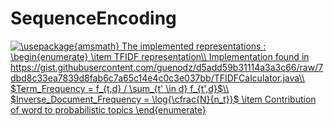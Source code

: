 # SequenceEncoding
<a href="https://www.codecogs.com/eqnedit.php?latex=\usepackage{amsmath}&space;The&space;implemented&space;representations&space;:&space;\begin{enumerate}&space;\item&space;TFIDF&space;representation\\&space;Implementation&space;found&space;in&space;https://gist.githubusercontent.com/guenodz/d5add59b31114a3a3c66/raw/7dbd8c33ea7839d8fab6c7a65c14e4c0c3e037bb/TFIDFCalculator.java\\&space;$Term_Frequency&space;=&space;f_{t,d}&space;/&space;\sum_{t'&space;\in&space;d}&space;f_{t',d}$\\&space;$Inverse_Document_Frequency&space;=&space;\log{\cfrac{N}{n_t}}$&space;\item&space;Contribution&space;of&space;word&space;to&space;probabilistic&space;topics&space;\end{enumerate}" target="_blank"><img src="https://latex.codecogs.com/gif.latex?\usepackage{amsmath}&space;The&space;implemented&space;representations&space;:&space;\begin{enumerate}&space;\item&space;TFIDF&space;representation\\&space;Implementation&space;found&space;in&space;https://gist.githubusercontent.com/guenodz/d5add59b31114a3a3c66/raw/7dbd8c33ea7839d8fab6c7a65c14e4c0c3e037bb/TFIDFCalculator.java\\&space;$Term_Frequency&space;=&space;f_{t,d}&space;/&space;\sum_{t'&space;\in&space;d}&space;f_{t',d}$\\&space;$Inverse_Document_Frequency&space;=&space;\log{\cfrac{N}{n_t}}$&space;\item&space;Contribution&space;of&space;word&space;to&space;probabilistic&space;topics&space;\end{enumerate}" title="\usepackage{amsmath} The implemented representations : \begin{enumerate} \item TFIDF representation\\ Implementation found in https://gist.githubusercontent.com/guenodz/d5add59b31114a3a3c66/raw/7dbd8c33ea7839d8fab6c7a65c14e4c0c3e037bb/TFIDFCalculator.java\\ $Term_Frequency = f_{t,d} / \sum_{t' \in d} f_{t',d}$\\ $Inverse_Document_Frequency = \log{\cfrac{N}{n_t}}$ \item Contribution of word to probabilistic topics \end{enumerate}" /></a>
